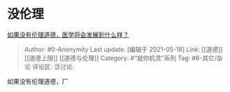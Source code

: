 # 没伦理
[如果没有伦理道德，医学将会发展到什么样？](https://www.zhihu.com/question/433584800/answer/1622701949)

> Author: #0-Anonymity
> Last update: [编辑于 2021-05-18]
> Link: [[道德]] [[道德上限]] [[道德与伦理]]
> Category: #“就你机灵”系列
> Tag: #6-其它/杂论
> 评论区:
> 泛讨论:

如果没有伦理道德，厂
